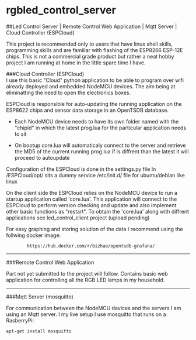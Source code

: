 # rgbled_control_server
##Led Control Server | Remote Control Web Application | Mqtt Server | Cloud Controller (ESPCloud)

This project is recommended only to users that have linux shell skills, programming skills and are familiar with 
flashing of the ESP8266 ESP-12E chips. This is not a commercial grade product but rather a neat hobby project I am running at home in the little spare time I have. 

###Cloud Controller (ESPCloud)  
I use this basic "Cloud" python application to be able to program over wifi already deployed and embedded NodeMCU devices. The aim being at eliminatting the need to open the electronics boxes.   
 
ESPCloud is responsible for auto-updating the running application on the ESP8622 chips and sensor data storage in an OpenTSDB database.

 - Each NodeMCU device needs to have its own folder named with the "chipid" in which the latest prog.lua for the particular application needs to sit
 
 - On bootup core.lua will automaticaly connect to the server and retrieve the MD5 of the current running prog.lua if is diffrent than the latest it will proceed to autoupdate

Configuration of the ESPCloud is done in the settings.py file
In /ESPCloud/opt/ sits a dummy service /etc/init.d/ file for ubuntu/debian like linux

On the client side the ESPCloud relies on the NodeMCU device to run a startup application called 'core.lua'.
This application will connect to the ESPCloud to perform version checking and update and also implement other basic functions as "restart".
To obtain the 'core.lua' along with diffrent applications see led_control_client project (upload pending) 

For easy graphing and storing solution of the data I recommend using the follwing docker image:

            https://hub.docker.com/r/bizhao/opentsdb-grafana/


---------------
###Remote Control Web Application 
 
   Part not yet submitted to the project will follow.
   Contains basic web application for controlling all the RGB LED lamps in my household.

---------------
###Mqtt Server (mosquitto)

For communication between the NodeMCU devices and the servers I am using an Mqtt server.
I my live setup I use mosquitto that runs on a RasberryPi:

```
apt-get install mosquitto
```
